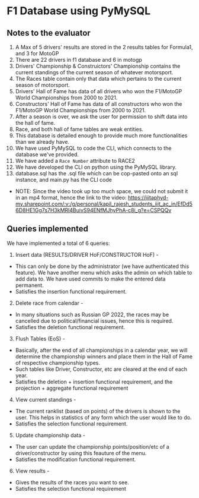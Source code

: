 # F1 Database using PyMySQL

## Notes to the evaluator

1. A Max of 5 drivers' results are stored in the 2 results tables for Formula1, and 3 for MotoGP
2. There are 22 drivers in f1 database and 6 in motogp
3. Drivers' Championship & Construictors' Championship contains the current standings of the current season of whatever motorsport.
4. The Races table contain only that data which pertains to the current season of motorsport.
5. Drivers' Hall of Fame has data of all drivers who won the F1/MotoGP World Championships from 2000 to 2021.
6. Constructors' Hall of Fame has data of all constructors who won the F1/MotoGP World Championships from 2000 to 2021.
7. After a season is over, we ask the user for permission to shift data into the hall of fame.
8. Race, and both hall of fame tables are weak entities.
9. This database is detailed enough to provide much more functionalities than we already have.
10. We have used PyMySQL to code the CLI, which connects to the database we've provided.
11. We have added a `Race Number` attribute to RACE2
12. We have developed the CLI on python using the PyMySQL library.
13. database.sql has the .sql file which can be cop-pasted onto an sql instance, and main.py has the CLI code

* NOTE: Since the video took up too much space, we could not submit it in an mp4 format, hence the link to the video: https://iiitaphyd-my.sharepoint.com/:v:/g/personal/kapil_rajesh_students_iiit_ac_in/EfDd56D8HE1Gg7s7H3kMRl4BuivS94ENfMJhyPhA-c8i_g?e=CSPQQv

## Queries implemented
We have implemented a total of 6 queries:
1. Insert data (RESULTS/DRIVER HoF/CONSTRUCTOR HoF) -
* This can only be done by the administrator (we have authenticated this feature). We have another menu which asks the admin on which table to add data to. We have used commits to make the entered data permanent.
* Satisfies the insertion functional requirement.

2. Delete race from calendar -
* In many situations such as Russian GP 2022, the races may be cancelled due to political/financial issues, hence this is required.
* Satisfies the deletion functional requirement.

3. Flush Tables (EoS) -
* Basically, after the end of all championships in a calendar year, we will determine the championship winners and place them in the Hall of Fame of respective championship types.
* Such tables like Driver, Constructor, etc are cleared at the end of each year.
* Satisfies the deletion + insertion functional requirement, and the projection + aggregate functional requirement

4. View current standings -
* The current ranklist (based on points) of the drivers is shown to the user. This helps in statistics of any form which the user would like to do.
* Satisfies the selection functional requirement.

5. Update championship data -
* The user can update the championship points/position/etc of a driver/constructor by using this feauture of the menu.
* Satisfies the modification functional requirement.

6. View results -
* Gives the results of the races you want to see.
* Satisfies the selection functional requirement
